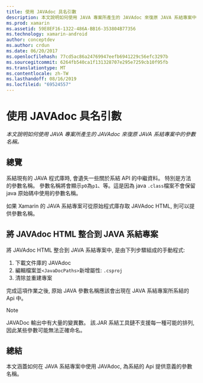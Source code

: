 ```yaml
---
title: 使用 JAVAdoc 具名引數
description: 本文說明如何使用 JAVA 專案所產生的 JAVAdoc 來復原 JAVA 系結專案中的參數名稱。
ms.prod: xamarin
ms.assetid: 59E8EF16-1322-486A-BB16-353804B77356
ms.technology: xamarin-android
author: conceptdev
ms.author: crdun
ms.date: 06/20/2017
ms.openlocfilehash: 77cd5ac86a24769947eefb6941229c56efc3297b
ms.sourcegitcommit: 6264fb540ca1f131328707e295e7259cb10f95fb
ms.translationtype: MT
ms.contentlocale: zh-TW
ms.lasthandoff: 08/16/2019
ms.locfileid: "69524557"
---
```

# <a name="naming-parameters-with-javadoc"></a>使用 JAVAdoc 具名引數

_本文說明如何使用 JAVA 專案所產生的 JAVAdoc 來復原 JAVA 系結專案中的參數名稱。_


## <a name="overview"></a>總覽

系結現有的 JAVA 程式庫時, 會遺失一些關於系結 API 的中繼資料。 特別是方法的參數名稱。 參數名稱將會顯示`p0`為`p1`、等。這是因為 java `.class`檔案不會保留 java 原始碼中使用的參數名稱。 

如果 Xamarin 的 JAVA 系結專案可從原始程式庫存取 JAVAdoc HTML, 則可以提供參數名稱。 

## <a name="integrating-javadoc-html-into-a-java-binding-project"></a>將 JAVAdoc HTML 整合到 JAVA 系結專案

將 JAVAdoc HTML 整合到 JAVA 系結專案中, 是由下列步驟組成的手動程式: 

1. 下載文件庫的 JAVAdoc
2. 編輯檔案並`<JavaDocPaths>`新增屬性: `.csproj`
3. 清除並重建專案

完成這項作業之後, 原始 JAVA 參數名稱應該會出現在 JAVA 系結專案所系結的 Api 中。 


> [!NOTE]
> JAVADoc 輸出中有大量的變異數。 該.JAR 系結工具鏈不支援每一種可能的排列, 因此某些參數可能無法正確命名。


## <a name="summary"></a>總結

本文涵蓋如何在 JAVA 系結專案中使用 JAVAdoc, 為系結的 Api 提供意義的參數名稱。 

